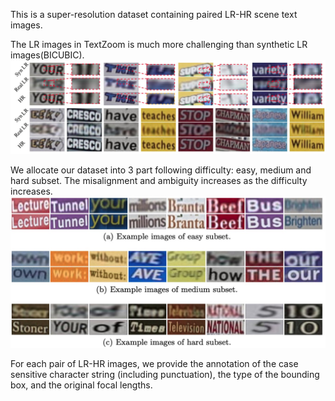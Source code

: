 This is a super-resolution dataset containing paired LR-HR scene text images.

The LR images in TextZoom is much more challenging than synthetic LR images(BICUBIC).
![Synthetic LR vs Real LR](syn_real.jpg)

We allocate our dataset into 3 part following difficulty: easy, medium and hard subset. The misalignment and ambiguity increases as the difficulty increases.
![Example Images](easy_medium_hard.jpg)

For each pair of LR-HR images, we provide the annotation of the case sensitive character string (including punctuation), the type of the bounding box, and the original focal lengths.
